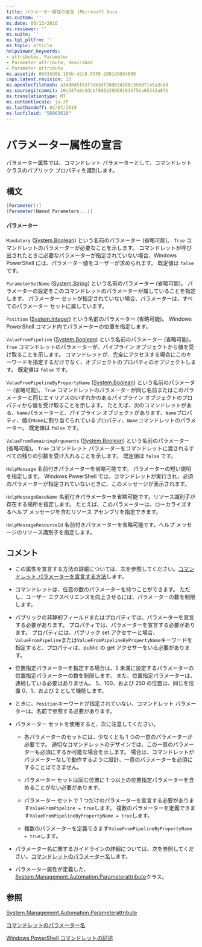 ```yaml
---
title: パラメーター属性の宣言 |Microsoft Docs
ms.custom: ''
ms.date: 09/13/2016
ms.reviewer: ''
ms.suite: ''
ms.tgt_pltfrm: ''
ms.topic: article
helpviewer_keywords:
- attributes, Parameter
- Parameter attribute, described
- Parameter attribute
ms.assetid: 08433d0b-169b-42c8-9335-2881d9034698
caps.latest.revision: 13
ms.openlocfilehash: a3488d5fb3f7eb3df28d0242d6c39d07145a3c8d
ms.sourcegitcommit: 10c347a8c3dcbf8962295601834f5ba85342a87b
ms.translationtype: MT
ms.contentlocale: ja-JP
ms.lasthandoff: 02/07/2019
ms.locfileid: "56863618"
---
```

# <a name="parameter-attribute-declaration"></a>パラメーター属性の宣言

パラメーター属性では、コマンドレット パラメーターとして、コマンドレット クラスのパブリック プロパティを識別します。

## <a name="syntax"></a>構文

```csharp
[Parameter()]
[Parameter(Named Parameters...)]
```

#### <a name="parameters"></a>パラメーター

`Mandatory` ([System.Boolean](/dotnet/api/System.Boolean)) という名前のパラメーター (省略可能)。 `True` コマンドレットのパラメーターが必要なことを示します。 コマンドレットが呼び出されたときに必要なパラメーターが指定されていない場合、Windows PowerShell には、パラメーター値をユーザーが求められます。 既定値は `false` です。

`ParameterSetName` ([System.String](/dotnet/api/System.String)) という名前のパラメーター (省略可能)。 パラメーターの設定をこのコマンドレットのパラメーターが属していることを指定します。 パラメーター セットが指定されていない場合、パラメーターは、すべてのパラメーター セットに属しています。

`Position` ([System.Integer](/dotnet/api/System.Integer)) という名前のパラメーター (省略可能)。 Windows PowerShell コマンド内でパラメーターの位置を指定します。

`ValueFromPipeline` ([System.Boolean](/dotnet/api/System.Boolean)) という名前のパラメーター (省略可能)。 `True` コマンドレットのパラメーターが、パイプライン オブジェクトから値を受け取ることを示します。 コマンドレットが、完全にアクセスする場合にこのキーワードを指定するだけでなく、オブジェクトのプロパティのオブジェクトします。 既定値は `false` です。

`ValueFromPipelineByPropertyName` ([System.Boolean](/dotnet/api/System.Boolean)) という名前のパラメーター (省略可能)。 `True` コマンドレットのパラメーターが同じ名前またはこのパラメーターと同じエイリアスのいずれかのあるパイプライン オブジェクトのプロパティから値を受け取ることを示します。 たとえば、次のコマンドレットがある、`Name`パラメーターと、パイプライン オブジェクトがあります、`Name`プロパティ、値の`Name`に割り当てられているプロパティ、`Name`コマンドレットのパラメーター。 既定値は `false` です。

`ValueFromRemainingArguments` ([System.Boolean](/dotnet/api/System.Boolean)) という名前のパラメーター (省略可能)。 `True` コマンドレット パラメーターをコマンドレットに渡されるすべての残りの引数を受け入れることを示します。 既定値は `false` です。

`HelpMessage` 名前付きパラメーターを省略可能です。 パラメーターの短い説明を指定します。 Windows PowerShell では、コマンドレットが実行され、必須のパラメーターが指定されていないときに、このメッセージが表示されます。

`HelpMessageBaseName` 名前付きパラメーターを省略可能です。リソース識別子が存在する場所を指定します。 たとえば、このパラメーターは、ローカライズするヘルプ メッセージを含むリソース アセンブリを指定できます。

`HelpMessageResourceId` 名前付きパラメーターを省略可能です。ヘルプ メッセージのリソース識別子を指定します。

## <a name="remarks"></a>コメント

- この属性を宣言する方法の詳細については、次を参照してください。[コマンドレット パラメーターを宣言する方法](./how-to-declare-cmdlet-parameters.md)します。

- コマンドレットは、任意の数のパラメーターを持つことができます。 ただし、ユーザー エクスペリエンスを向上させるには、パラメーターの数を制限します。

- パブリックの非静的フィールドまたはプロパティでは、パラメーターを宣言する必要があります。 プロパティでは、パラメーターを宣言する必要があります。 プロパティには、パブリック set アクセサーと場合、`ValueFromPipeline`または`ValueFromPipelineByPropertyName`キーワードを指定すると、プロパティは、public の get アクセサーをいる必要があります。

- 位置指定パラメーターを指定する場合は、5 未満に設定するパラメーターの位置指定パラメーターの数を制限します。 また、位置指定パラメーターは、連続している必要はありません。 5、100、および 250 の位置は、同じを位置 0、1、および 2 として機能します。

- ときに、`Position`キーワードが指定されていない、コマンドレット パラメーターは、名前で参照する必要があります。

- パラメーター セットを使用すると、次に注意してください。

    - 各パラメーターのセットには、少なくとも 1 つの一意のパラメーターが必要です。 適切なコマンドレットのデザインでは、この一意のパラメーターも必須にするか可能な場合を示します。 場合は、コマンドレットがパラメーターなしで動作するように設計、一意のパラメーターを必須にすることはできません。

    - パラメーター セットは同じ位置に 1 つ以上の位置指定パラメーターを含めることがない必要があります。

    - パラメーター セットで 1 つだけのパラメーターを宣言する必要があります`ValueFromPipeline = true`します。 複数のパラメーターを定義できます`ValueFromPipelineByPropertyName = true`します。

    - 複数のパラメーターを定義できます`ValueFromPipelineByPropertyName = true`します。

- パラメーター名に関するガイドラインの詳細については、次を参照してください。[コマンドレットのパラメーター名](standard-cmdlet-parameter-names-and-types.md)します。

- パラメーター属性が定義した、 [System.Management.Automation.Parameterattribute](/dotnet/api/System.Management.Automation.ParameterAttribute)クラス。

## <a name="see-also"></a>参照

[System.Management.Automation.Parameterattribute](/dotnet/api/System.Management.Automation.ParameterAttribute)

[コマンドレットのパラメーター名](standard-cmdlet-parameter-names-and-types.md)

[Windows PowerShell コマンドレットの記述](./writing-a-windows-powershell-cmdlet.md)
